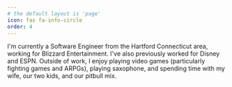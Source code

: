 ```yaml
---
# the default layout is 'page'
icon: fas fa-info-circle
order: 4
---
```


I'm currently a Software Engineer from the Hartford Connecticut area, working for Blizzard Entertainment. I've also previously worked for Disney and ESPN. Outside of work, I enjoy playing video games (particularly fighting games and ARPGs), playing saxophone, and spending time with my wife, our two kids, and our pitbull mix. 
